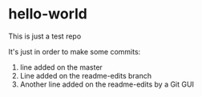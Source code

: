 # hello-world
This is just a test repo

It's just in order to make some commits:
1. line added on the master
2. Line added on the readme-edits branch
3. Another line added on the readme-edits by a Git GUI